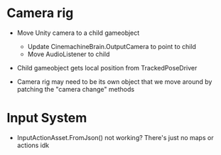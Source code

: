 ﻿# Camera rig
- Move Unity camera to a child gameobject
  - Update CinemachineBrain.OutputCamera to point to child
  - Move AudioListener to child
- Child gameobject gets local position from TrackedPoseDriver


- Camera rig may need to be its own object that we move around by patching the "camera change" methods


# Input System

- InputActionAsset.FromJson() not working? There's just no maps or actions idk